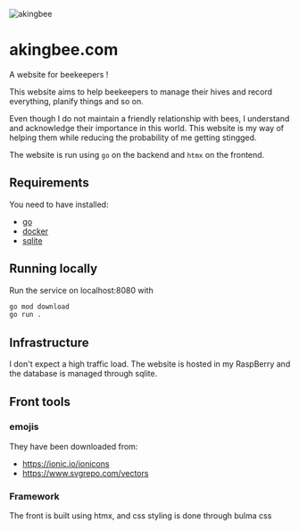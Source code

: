  ![akingbee](https://github.com/yo-main/akingbee/actions/workflows/akingbee.yaml/badge.svg)  

# akingbee.com

A website for beekeepers !

This website aims to help beekeepers to manage their hives and record everything, planify things and so on.

Even though I do not maintain a friendly relationship with bees, I understand and acknowledge their importance in this world. This website is my way of helping them while reducing the probability of me getting stingged.

The website is run using `go` on the backend and `htmx` on the frontend.

## Requirements

You need to have installed:

- [go](https://go.dev/dl/)
- [docker](https://docs.docker.com/get-started/get-docker/)
- [sqlite](https://www.sqlite.org/download.html)

## Running locally

Run the service on localhost:8080 with

```bash
go mod download
go run .
```

## Infrastructure

I don't expect a high traffic load.
The website is hosted in my RaspBerry and the database is managed through sqlite.


## Front tools

### emojis

They have been downloaded from:

- https://ionic.io/ionicons
- https://www.svgrepo.com/vectors

### Framework

The front is built using htmx, and css styling is done through bulma css
